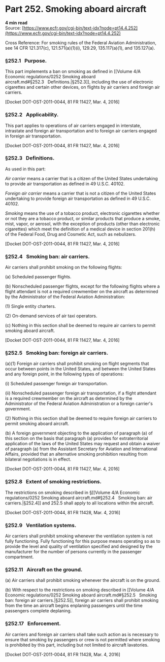 # Part 252. Smoking aboard aircraft
**4 min read**  
Source: [https://www.ecfr.gov/cgi-bin/text-idx?node=pt14.4.252](https://www.ecfr.gov/cgi-bin/text-idx?node=pt14.4.252)

<div>

Cross Reference: For smoking rules of the Federal Aviation Administration, see 14 CFR 121.317(c), 121.571(a)(1)(i), 129.29, 135.117(a)(1), and 135.127(a).

### §252.1   Purpose.

This part implements a ban on smoking as defined in [[Volume 4/A Economic regulations/0252 Smoking aboard aircraft.md#§252.3   Definitions.|§252.3]], including the use of electronic cigarettes and certain other devices, on flights by air carriers and foreign air carriers.

\[Docket DOT-OST-2011-0044, 81 FR 11427, Mar. 4, 2016\]

### §252.2   Applicability.

This part applies to operations of air carriers engaged in interstate, intrastate and foreign air transportation and to foreign air carriers engaged in foreign air transportation.

\[Docket DOT-OST-2011-0044, 81 FR 11427, Mar. 4, 2016\]

### §252.3   Definitions.

As used in this part:

*Air carrier* means a carrier that is a citizen of the United States undertaking to provide air transportation as defined in 49 U.S.C. 40102.

*Foreign air carrier* means a carrier that is not a citizen of the United States undertaking to provide foreign air transportation as defined in 49 U.S.C. 40102.

*Smoking* means the use of a tobacco product, electronic cigarettes whether or not they are a tobacco product, or similar products that produce a smoke, mist, vapor, or aerosol, with the exception of products (other than electronic cigarettes) which meet the definition of a medical device in section 201(h) of the Federal Food, Drug and Cosmetic Act, such as nebulizers.

\[Docket DOT-OST-2011-0044, 81 FR 11427, Mar. 4, 2016\]

### §252.4   Smoking ban: air carriers.

Air carriers shall prohibit smoking on the following flights:

\(a\) Scheduled passenger flights.

\(b\) Nonscheduled passenger flights, except for the following flights where a flight attendant is not a required crewmember on the aircraft as determined by the Administrator of the Federal Aviation Administration:

\(1\) Single entity charters.

\(2\) On-demand services of air taxi operators.

\(c\) Nothing in this section shall be deemed to require air carriers to permit smoking aboard aircraft.

\[Docket DOT-OST-2011-0044, 81 FR 11427, Mar. 4, 2016\]

### §252.5   Smoking ban: foreign air carriers.

(a)(1) Foreign air carriers shall prohibit smoking on flight segments that occur between points in the United States, and between the United States and any foreign point, in the following types of operations:

\(i\) Scheduled passenger foreign air transportation.

\(ii\) Nonscheduled passenger foreign air transportation, if a flight attendant is a required crewmember on the aircraft as determined by the Administrator of the Federal Aviation Administration or a foreign carrier's government.

\(2\) Nothing in this section shall be deemed to require foreign air carriers to permit smoking aboard aircraft.

\(b\) A foreign government objecting to the application of paragraph (a) of this section on the basis that paragraph (a) provides for extraterritorial application of the laws of the United States may request and obtain a waiver of paragraph (a) from the Assistant Secretary for Aviation and International Affairs, provided that an alternative smoking prohibition resulting from bilateral negotiations is in effect.

\[Docket DOT-OST-2011-0044, 81 FR 11427, Mar. 4, 2016\]

### §252.8   Extent of smoking restrictions.

The restrictions on smoking described in §[[Volume 4/A Economic regulations/0252 Smoking aboard aircraft.md#§252.4   Smoking ban: air carriers.|§252.4]] and 252.5 shall apply to all locations within the aircraft.

\[Docket DOT-OST-2011-0044, 81 FR 11428, Mar. 4, 2016\]

### §252.9   Ventilation systems.

Air carriers shall prohibit smoking whenever the ventilation system is not fully functioning. Fully functioning for this purpose means operating so as to provide the level and quality of ventilation specified and designed by the manufacturer for the number of persons currently in the passenger compartment.

### §252.11   Aircraft on the ground.

\(a\) Air carriers shall prohibit smoking whenever the aircraft is on the ground.

\(b\) With respect to the restrictions on smoking described in [[Volume 4/A Economic regulations/0252 Smoking aboard aircraft.md#§252.5   Smoking ban: foreign air carriers.|§252.5]], foreign air carriers shall prohibit smoking from the time an aircraft begins enplaning passengers until the time passengers complete deplaning.

### §252.17   Enforcement.

Air carriers and foreign air carriers shall take such action as is necessary to ensure that smoking by passengers or crew is not permitted where smoking is prohibited by this part, including but not limited to aircraft lavatories.

\[Docket DOT-OST-2011-0044, 81 FR 11428, Mar. 4, 2016\]

</div>